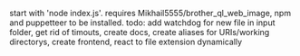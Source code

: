 start with 'node index.js'. requires Mikhail5555/brother_ql_web_image, npm and puppetteer to be installed.
todo: add watchdog for new file in input folder, get rid of timouts, create docs, create aliases for URIs/working directorys, create frontend, react to file extension dynamically